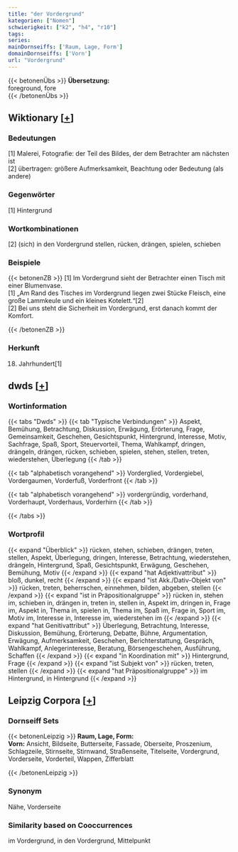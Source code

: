 ```yaml
---
title: "der Vordergrund"
kategorien: ["Nomen"]
schwierigkeit: ["k2", "h4", "r10"]
tags:
series:
mainDornseiffs: ['Raum, Lage, Form']
domainDornseiffs: ['Vorn']
url: "Vordergrund"
---
```


{{< betonenÜbs >}}
**Übersetzung:**  
foreground, fore  
{{< /betonenÜbs >}}

## Wiktionary [[+](https://de.wiktionary.org/wiki/Vordergrund)]

### Bedeutungen
[1] Malerei, Fotografie: der Teil des Bildes, der dem Betrachter am nächsten ist  
[2] übertragen: größere Aufmerksamkeit, Beachtung oder Bedeutung (als andere)  

### Gegenwörter
[1] Hintergrund  

### Wortkombinationen
[2] (sich) in den Vordergrund stellen, rücken, drängen, spielen, schieben  

### Beispiele
{{< betonenZB >}}
[1] Im Vordergrund sieht der Betrachter einen Tisch mit einer Blumenvase.  
[1] „Am Rand des Tisches im Vordergrund liegen zwei Stücke Fleisch, eine große Lammkeule und ein kleines Kotelett.“[2]  
[2] Bei uns steht die Sicherheit im Vordergrund, erst danach kommt der Komfort.  

{{< /betonenZB >}}
### Herkunft
18. Jahrhundert[1]  



## dwds [[+](https://www.dwds.de/wb/Vordergrund)]

### Wortinformation
{{< tabs "Dwds" >}}
{{< tab "Typische Verbindungen" >}}
Aspekt, Bemühung, Betrachtung, Diskussion, Erwägung, Erörterung, Frage, Gemeinsamkeit, Geschehen, Gesichtspunkt, Hintergrund, Interesse, Motiv, Sachfrage, Spaß, Sport, Steuervorteil, Thema, Wahlkampf, dringen, drängeln, drängen, rücken, schieben, spielen, stehen, stellen, treten, wiederstehen, Überlegung
{{< /tab >}}

{{< tab "alphabetisch vorangehend" >}}
Vorderglied, Vordergiebel, Vordergaumen, Vorderfuß, Vorderfront
{{< /tab >}}

{{< tab "alphabetisch vorangehend" >}}
vordergründig, vorderhand, Vorderhaupt, Vorderhaus, Vorderhirn
{{< /tab >}}

{{< /tabs >}}

### Wortprofil
{{< expand "Überblick" >}} rücken, stehen, schieben, drängen, treten, stellen, Aspekt, Überlegung, dringen, Interesse, Betrachtung, wiederstehen, drängeln, Hintergrund, Spaß, Gesichtspunkt, Erwägung, Geschehen, Bemühung, Motiv {{< /expand >}}
{{< expand "hat Adjektivattribut" >}} bloß, dunkel, recht {{< /expand >}}
{{< expand "ist Akk./Dativ-Objekt von" >}} rücken, treten, beherrschen, einnehmen, bilden, abgeben, stellen {{< /expand >}}
{{< expand "ist in Präpositionalgruppe" >}} rücken in, stehen im, schieben in, drängen in, treten in, stellen in, Aspekt im, dringen in, Frage im, Aspekt in, Thema in, spielen in, Thema im, Spaß im, Frage in, Sport im, Motiv im, Interesse in, Interesse im, wiederstehen im {{< /expand >}}
{{< expand "hat Genitivattribut" >}} Überlegung, Betrachtung, Interesse, Diskussion, Bemühung, Erörterung, Debatte, Bühne, Argumentation, Erwägung, Aufmerksamkeit, Geschehen, Berichterstattung, Gespräch, Wahlkampf, Anlegerinteresse, Beratung, Börsengeschehen, Ausführung, Schaffen {{< /expand >}}
{{< expand "in Koordination mit" >}} Hintergrund, Frage {{< /expand >}}
{{< expand "ist Subjekt von" >}} rücken, treten, stellen {{< /expand >}}
{{< expand "hat Präpositionalgruppe" >}} im Hintergrund, in Hintergrund {{< /expand >}}

## Leipzig Corpora [[+](https://corpora.uni-leipzig.de/en/res?word=Vordergrund&corpusId=deu_newscrawl-public_2018)]

### Dornseiff Sets
{{< betonenLeipzig >}}
**Raum, Lage, Form:**  
**Vorn:** Ansicht, Bildseite, Butterseite, Fassade, Oberseite, Proszenium, Schlagzeile, Stirnseite, Stirnwand, Straßenseite, Titelseite, Vordergrund, Vorderseite, Vorderteil, Wappen, Zifferblatt  

{{< /betonenLeipzig >}}

### Synonym
Nähe, Vorderseite


### Similarity based on Cooccurrences
im Vordergrund, in den Vordergrund, Mittelpunkt

